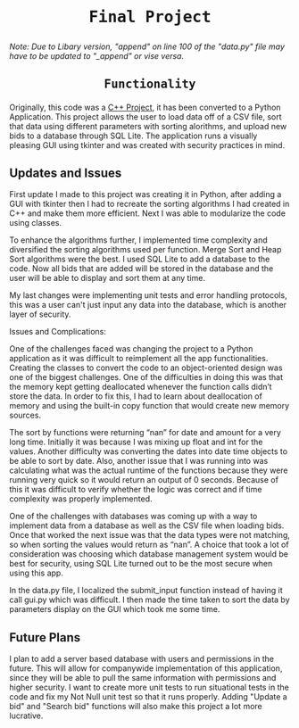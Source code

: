 # <pre align="center">Final Project</pre>

*Note: Due to Libary version, "append" on line 100 of the "data.py" file may have to be updated to "_append" or vise versa.*

## <pre align="center">Functionality</pre>

Originally, this code was a [C++ Project](https://github.com/mlittle7730/mlittle7730.github.io/tree/Vector-Sorting), it has been converted to a Python Application. This project allows the user to load data off of a CSV file, sort that data using different parameters with sorting alorithms, and upload new bids to a database through SQL Lite. The application runs a visually pleasing GUI using tkinter and was created with security practices in mind.

## Updates and Issues

First update I made to this project was creating it in Python, after adding a GUI with tkinter then I had to recreate the sorting algorithms I had created in C++ and make them more efficient.  Next I was able to modularize the code using classes.

To enhance the algorithms further, I implemented time complexity and diversified the sorting algorithms used per function. Merge Sort and Heap Sort algorithms were the best. I used SQL Lite to add a database to the code. Now all bids that are added will be stored in the database and the user will be able to display and sort them at any time.

My last changes were implementing unit tests and error handling protocols, this was a user can't just input any data into the database, which is another layer of security.

Issues and Complications:

One of the challenges faced was changing the project to a Python application as it was difficult to reimplement all the app functionalities. Creating the classes to convert the code to an object-oriented design was one of the biggest challenges. One of the difficulties in doing this was that the memory kept getting deallocated whenever the function calls didn’t store the data. In order to fix this, I had to learn about deallocation of memory and using the built-in copy function that would create new memory sources.

The sort by functions were returning “nan” for date and amount for a very long time. Initially it was because I was mixing up float and int for the values.  Another difficulty was converting the dates into date time objects to be able to sort by date. Also, another issue that I was running into was calculating what was the actual runtime of the functions because they were running very quick so it would return an output of 0 seconds. Because of this it was difficult to verify whether the logic was correct and if time complexity was properly implemented.

One of the challenges with databases was coming up with a way to implement data from a database as well as the CSV file when loading bids. Once that worked the next issue was that the data types were not matching, so when sorting the values would return as “nan”. A choice that took a lot of consideration was choosing which database management system would be best for security, using SQL Lite turned out to be the most secure when using this app.

In the data.py file, I localized the submit_input function instead of having it call gui.py which was difficult. I then made the time taken to sort the data by parameters display on the GUI which took me some time.

## Future Plans

I plan to add a server based database with users and permissions in the future. This will allow for companywide implementation of this application, since they will be able to pull the same information with permissions and higher security.
I want to create more unit tests to run situational tests in the code and fix my Not Null unit test so that it runs properly.
Adding "Update a bid" and "Search bid" functions will also make this project a lot more lucrative.
